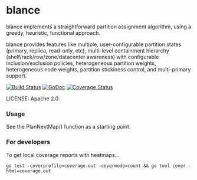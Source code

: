 blance
======

blance implements a straightforward partition assignment algorithm,
using a greedy, heuristic, functional approach.

blance provides features like multiple, user-configurable partition
states (primary, replica, read-only, etc), multi-level containment
hierarchy (shelf/rack/row/zone/datacenter awareness) with configurable
inclusion/exclusion policies, heterogeneous partition weights,
heterogeneous node weights, partition stickiness control, and multi-primary
support.

[![Build Status](https://travis-ci.org/couchbase/blance.svg)](https://travis-ci.org/couchbase/blance) [![GoDoc](https://godoc.org/github.com/couchbase/blance?status.svg)](https://godoc.org/github.com/couchbase/blance) [![Coverage Status](https://coveralls.io/repos/couchbase/blance/badge.svg?branch=master&service=github)](https://coveralls.io/github/couchbase/blance?branch=master)

LICENSE: Apache 2.0

### Usage

See the PlanNextMap() function as a starting point.

### For developers

To get local coverage reports with heatmaps...

    go test -coverprofile=coverage.out -covermode=count && go tool cover -html=coverage.out
